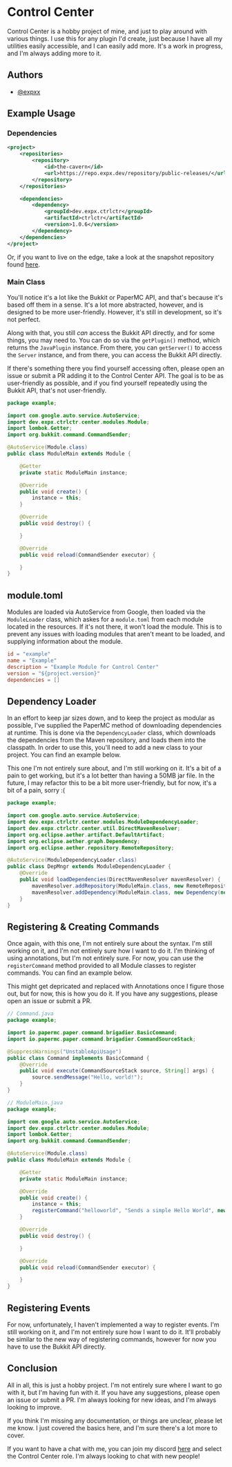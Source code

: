 
# Control Center

Control Center is a hobby project of mine, and just to play around with various things. I use this for any plugin I'd create, just because I have all my utilities easily accessible, and I can easily add more. It's a work in progress, and I'm always adding more to it.

## Authors
- [@expxx](https://www.github.com/expxx)

## Example Usage

### Dependencies
```xml
<project>
    <repositories>
        <repository>
            <id>the-cavern</id>
            <url>https://repo.expx.dev/repository/public-releases/</url>
        </repository>
    </repositories>

    <dependencies>
        <dependency>
            <groupId>dev.expx.ctrlctr</groupId>
            <artifactId>ctrlctr</artifactId>
            <version>1.0.6</version>
        </dependency>
    </dependencies>
</project>
```
Or, if you want to live on the edge, take a look at the snapshot repository found [here](https://repo.expx.dev/repository/public-snapshots/).

### Main Class
You'll notice it's a lot like the Bukkit or PaperMC API, and that's because it's based off them in a sense. It's a lot more abstracted, however, and is designed to be more user-friendly. However, it's still in development, so it's not perfect.

Along with that, you still _can_ access the Bukkit API directly, and for some things, you may need to. You can do so via the `getPlugin()` method, which returns the `JavaPlugin` instance. From there, you can `getServer()` to access the `Server` instance, and from there, you can access the Bukkit API directly.

If there's something there you find yourself accessing often, please open an issue or submit a PR adding it to the Control Center API. The goal is to be as user-friendly as possible, and if you find yourself repeatedly using the Bukkit API, that's not user-friendly.

```java
package example;

import com.google.auto.service.AutoService;
import dev.expx.ctrlctr.center.modules.Module;
import lombok.Getter;
import org.bukkit.command.CommandSender;

@AutoService(Module.class)
public class ModuleMain extends Module {

    @Getter
    private static ModuleMain instance;

    @Override
    public void create() {
        instance = this;
    }

    @Override
    public void destroy() {

    }

    @Override
    public void reload(CommandSender executor) {

    }
}
```

## module.toml
Modules are loaded via AutoService from Google, then loaded via the `ModuleLoader` class, which askes for a `module.toml` from each module located in the resources. If it's not there, it won't load the module. This is to prevent any issues with loading modules that aren't meant to be loaded, and supplying information about the module.

```toml
id = "example"
name = "Example"
description = "Example Module for Control Center"
version = "${project.version}"
dependencies = []
```

## Dependency Loader
In an effort to keep jar sizes down, and to keep the project as modular as possible, I've supplied the PaperMC method of downloading dependencies at runtime. This is done via the `DependencyLoader` class, which downloads the dependencies from the Maven repository, and loads them into the classpath. In order to use this, you'll need to add a new class to your project. You can find an example below.

This one I'm not entirely sure about, and I'm still working on it. It's a bit of a pain to get working, but it's a lot better than having a 50MB jar file. In the future, I may refactor this to be a bit more user-friendly, but for now, it's a bit of a pain, sorry :( 

```java
package example;

import com.google.auto.service.AutoService;
import dev.expx.ctrlctr.center.modules.ModuleDependencyLoader;
import dev.expx.ctrlctr.center.util.DirectMavenResolver;
import org.eclipse.aether.artifact.DefaultArtifact;
import org.eclipse.aether.graph.Dependency;
import org.eclipse.aether.repository.RemoteRepository;

@AutoService(ModuleDependencyLoader.class)
public class DepMngr extends ModuleDependencyLoader {
    @Override
    public void loadDependencies(DirectMavenResolver mavenResolver) {
        mavenResolver.addRepository(ModuleMain.class, new RemoteRepository.Builder("example", "default", "https://repo.maven.apache.org/maven2/").build());
        mavenResolver.addDependency(ModuleMain.class, new Dependency(new DefaultArtifact("org.apache.commons:commons-lang3:3.12.0"), "compile"));
    }
}
```

## Registering & Creating Commands
Once again, with this one, I'm not entirely sure about the syntax. I'm still working on it, and I'm not entirely sure how I want to do it. I'm thinking of using annotations, but I'm not entirely sure. For now, you can use the `registerCommand` method provided to all Module classes to register commands. You can find an example below.

This might get depricated and replaced with Annotations once I figure those out, but for now, this is how you do it. If you have any suggestions, please open an issue or submit a PR.

```java
// Command.java
package example;

import io.papermc.paper.command.brigadier.BasicCommand;
import io.papermc.paper.command.brigadier.CommandSourceStack;

@SuppressWarnings("UnstableApiUsage")
public class Command implements BasicCommand {
    @Override
    public void execute(CommandSourceStack source, String[] args) {
        source.sendMessage("Hello, world!");
    }
}
```
```java
// ModuleMain.java
package example;

import com.google.auto.service.AutoService;
import dev.expx.ctrlctr.center.modules.Module;
import lombok.Getter;
import org.bukkit.command.CommandSender;

@AutoService(Module.class)
public class ModuleMain extends Module {

    @Getter
    private static ModuleMain instance;

    @Override
    public void create() {
        instance = this;
        registerCommand("helloworld", "Sends a simple Hello World", new Command());
    }

    @Override
    public void destroy() {

    }

    @Override
    public void reload(CommandSender executor) {

    }
}
```

## Registering Events
For now, unfortunately, I haven't implemented a way to register events. I'm still working on it, and I'm not entirely sure how I want to do it. It'll probably be similar to the new way of registering commands, however for now you have to use the Bukkit API directly.

## Conclusion
All in all, this is just a hobby project. I'm not entirely sure where I want to go with it, but I'm having fun with it. If you have any suggestions, please open an issue or submit a PR. I'm always looking for new ideas, and I'm always looking to improve. 

If you think I'm missing any documentation, or things are unclear, please let me know. I just covered the basics here, and I'm sure there's a lot more to cover.

If you want to have a chat with me, you can join my discord [here](https://discord.gg/Pnq3BCBBax) and select the Control Center role. I'm always looking to chat with new people!